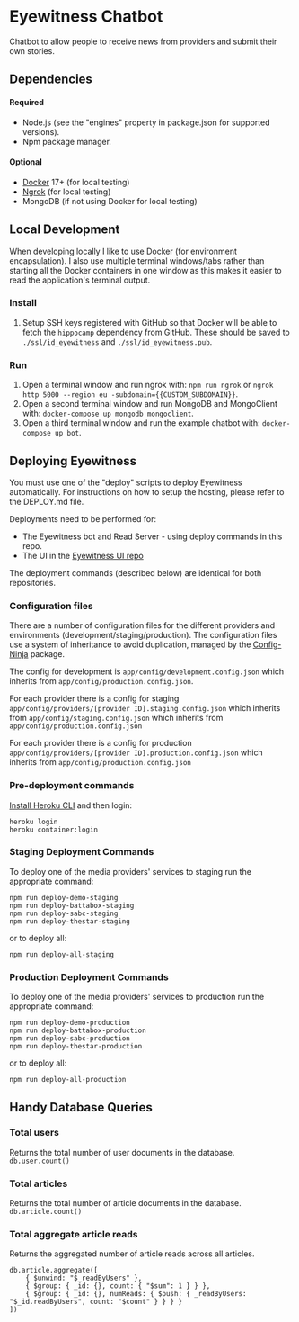 # Eyewitness Chatbot
Chatbot to allow people to receive news from providers and submit their own stories.

## Dependencies

#### Required
* Node.js (see the "engines" property in package.json for supported versions).
* Npm package manager.

#### Optional
* [Docker](https://www.docker.com/community-edition#/download) 17+ (for local testing)
* [Ngrok](https://ngrok.com/) (for local testing)
* MongoDB (if not using Docker for local testing)

## Local Development
When developing locally I like to use Docker (for environment encapsulation). I also use multiple terminal windows/tabs rather than starting all the Docker containers in one window as this makes it easier to read the application's terminal output.

### Install

1. Setup SSH keys registered with GitHub so that Docker will be able to fetch the `hippocamp` dependency from GitHub.
These should be saved to `./ssl/id_eyewitness` and `./ssl/id_eyewitness.pub`.

### Run

1. Open a terminal window and run ngrok with: `npm run ngrok` or `ngrok http 5000 --region eu -subdomain={{CUSTOM_SUBDOMAIN}}`.
2. Open a second terminal window and run MongoDB and MongoClient with: `docker-compose up mongodb mongoclient`.
3. Open a third terminal window and run the example chatbot with: `docker-compose up bot`.

## Deploying Eyewitness
You must use one of the "deploy" scripts to deploy Eyewitness automatically. For instructions on how to setup the hosting, please refer to the DEPLOY.md file.

Deployments need to be performed for:

 - The Eyewitness bot and Read Server - using deploy commands in this repo.
 - The UI in the [Eyewitness UI repo](https://github.com/atchai/eyewitness-ui)
 
The deployment commands (described below) are identical for both repositories.

### Configuration files

There are a number of configuration files for the different providers and environments (development/staging/production). 
The configuration files use a system of inheritance to avoid duplication, managed by the [Config-Ninja](https://github.com/saikojosh/Config-Ninja) package.

The config for development is `app/config/development.config.json` which inherits from `app/config/production.config.json`.

For each provider there is a config for staging 
`app/config/providers/[provider ID].staging.config.json` which inherits from 
`app/config/staging.config.json` which inherits from
`app/config/production.config.json` 

For each provider there is a config for production 
`app/config/providers/[provider ID].production.config.json` which inherits from 
`app/config/production.config.json` 

### Pre-deployment commands

[Install Heroku CLI](https://cli.heroku.com) and then login:

```
heroku login
heroku container:login
```

### Staging Deployment Commands
To deploy one of the media providers' services to staging run the appropriate command:

```
npm run deploy-demo-staging
npm run deploy-battabox-staging
npm run deploy-sabc-staging
npm run deploy-thestar-staging
```
or to deploy all:

```
npm run deploy-all-staging
```

### Production Deployment Commands
To deploy one of the media providers' services to production run the appropriate command:

```
npm run deploy-demo-production
npm run deploy-battabox-production
npm run deploy-sabc-production
npm run deploy-thestar-production
```

or to deploy all:

```
npm run deploy-all-production
```

## Handy Database Queries

### Total users
Returns the total number of user documents in the database.
`db.user.count()`

### Total articles
Returns the total number of article documents in the database.
`db.article.count()`

### Total aggregate article reads
Returns the aggregated number of article reads across all articles.
```
db.article.aggregate([
    { $unwind: "$_readByUsers" },
    { $group: { _id: {}, count: { "$sum": 1 } } },
    { $group: { _id: {}, numReads: { $push: { _readByUsers: "$_id.readByUsers", count: "$count" } } } }
])
```
